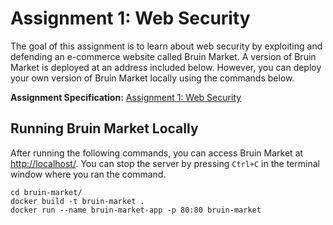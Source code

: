 # Assignment 1: Web Security
The goal of this assignment is to learn about web security by exploiting and defending an e-commerce website called Bruin Market. A version of Bruin Market is deployed at an address included below. However, you can deploy your own version of Bruin Market locally using the commands below.

**Assignment Specification:** [Assignment 1: Web Security](https://docs.google.com/document/d/1GmwerlmHUCwIddylvGGvOKuGySZAq3QtxtnAR02_VO8/edit?usp=sharing)


## Running Bruin Market Locally
After running the following commands, you can access Bruin Market at [http://localhost/](http://localhost). You can stop the server by pressing `Ctrl+C` in the terminal window where you ran the command.

```
cd bruin-market/
docker build -t bruin-market .
docker run --name bruin-market-app -p 80:80 bruin-market
```
